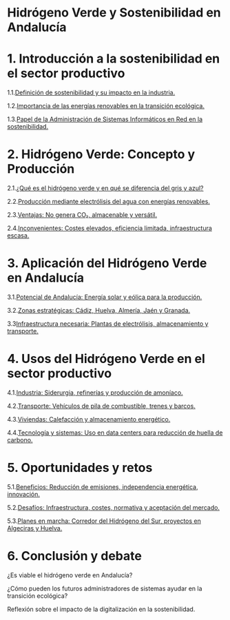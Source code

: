 # Hidrógeno Verde y Sostenibilidad en Andalucía

# 1. Introducción a la sostenibilidad en el sector productivo

1.1.[Definición de sostenibilidad y su impacto en la industria.](1_1.md)

1.2.[Importancia de las energías renovables en la transición ecológica.](1_2.md)

1.3.[Papel de la Administración de Sistemas Informáticos en Red en la sostenibilidad.](1_3.md)

# 2. Hidrógeno Verde: Concepto y Producción

2.1.[¿Qué es el hidrógeno verde y en qué se diferencia del gris y azul?](2_1.md)

2.2.[Producción mediante electrólisis del agua con energías renovables.](2_2.md)

2.3.[Ventajas: No genera CO₂, almacenable y versátil.](2_3.md)

2.4.[Inconvenientes: Costes elevados, eficiencia limitada, infraestructura escasa.](2_4.md)

# 3. Aplicación del Hidrógeno Verde en Andalucía

3.1.[Potencial de Andalucía: Energía solar y eólica para la producción.](3_1.md)

3.2.[Zonas estratégicas: Cádiz, Huelva, Almería, Jaén y Granada.](3_2.md)

3.3[Infraestructura necesaria: Plantas de electrólisis, almacenamiento y transporte.](3_3.md)

# 4. Usos del Hidrógeno Verde en el sector productivo

4.1.[Industria: Siderurgia, refinerías y producción de amoníaco.](4_1.md)

4.2.[Transporte: Vehículos de pila de combustible, trenes y barcos.](4_2.md)

4.3.[Viviendas: Calefacción y almacenamiento energético.](4_3.md)

4.4.[Tecnología y sistemas: Uso en data centers para reducción de huella de carbono.](4_4.md)

# 5. Oportunidades y retos

5.1.[Beneficios: Reducción de emisiones, independencia energética, innovación.](5_1.md)

5.2.[Desafíos: Infraestructura, costes, normativa y aceptación del mercado.](5_2.md)

5.3.[Planes en marcha: Corredor del Hidrógeno del Sur, proyectos en Algeciras y Huelva.](5_3.md)

# 6. Conclusión y debate

¿Es viable el hidrógeno verde en Andalucía?

¿Cómo pueden los futuros administradores de sistemas ayudar en la transición ecológica?

Reflexión sobre el impacto de la digitalización en la sostenibilidad.
